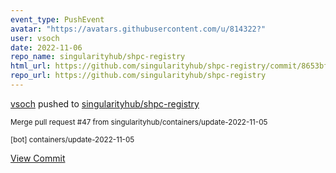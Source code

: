 ```yaml
---
event_type: PushEvent
avatar: "https://avatars.githubusercontent.com/u/814322?"
user: vsoch
date: 2022-11-06
repo_name: singularityhub/shpc-registry
html_url: https://github.com/singularityhub/shpc-registry/commit/8653bf58ee16aec0cc532050bd51764665358357
repo_url: https://github.com/singularityhub/shpc-registry
---
```


<a href='https://github.com/vsoch' target='_blank'>vsoch</a> pushed to <a href='https://github.com/singularityhub/shpc-registry' target='_blank'>singularityhub/shpc-registry</a>

<small>Merge pull request #47 from singularityhub/containers/update-2022-11-05

[bot] containers/update-2022-11-05</small>

<a href='https://github.com/singularityhub/shpc-registry/commit/8653bf58ee16aec0cc532050bd51764665358357' target='_blank'>View Commit</a>